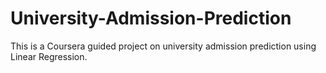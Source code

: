 # University-Admission-Prediction

This is a Coursera guided project on university admission prediction using Linear Regression.
